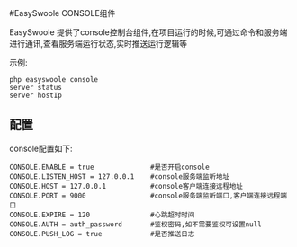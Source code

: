 #EasySwoole CONSOLE组件  

EasySwoole 提供了console控制台组件,在项目运行的时候,可通过命令和服务端进行通讯,查看服务端运行状态,实时推送运行逻辑等

示例:  
```
php easyswoole console
server status 
server hostIp
```


## 配置
console配置如下:
```
CONSOLE.ENABLE = true              #是否开启console
CONSOLE.LISTEN_HOST = 127.0.0.1    #console服务端监听地址
CONSOLE.HOST = 127.0.0.1           #console客户端连接远程地址
CONSOLE.PORT = 9000                #console服务端监听端口,客户端连接远程端口
CONSOLE.EXPIRE = 120               #心跳超时时间
CONSOLE.AUTH = auth_password       #鉴权密码,如不需要鉴权可设置null
CONSOLE.PUSH_LOG = true            #是否推送日志
```

